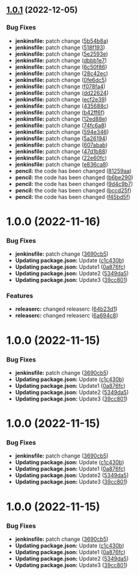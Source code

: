 ## [1.0.1](https://github.com/cyse7125-fall2022-group07/helm-chart/compare/v1.0.0...v1.0.1) (2022-12-05)


### Bug Fixes

* **jenkinsfile:** patch change ([5b54b8a](https://github.com/cyse7125-fall2022-group07/helm-chart/commit/5b54b8a46b16c4f157d71363117e26206f0a795a))
* **jenkinsfile:** patch change ([518f193](https://github.com/cyse7125-fall2022-group07/helm-chart/commit/518f193813c98d80767ff3bf68993674e835c97f))
* **jenkinsfile:** patch change ([5e2593e](https://github.com/cyse7125-fall2022-group07/helm-chart/commit/5e2593e2e03f208fdbd29cae902b085311585ba1))
* **jenkinsfile:** patch change ([dbbb1e7](https://github.com/cyse7125-fall2022-group07/helm-chart/commit/dbbb1e7e7326618b4b9899f9c6af6abf5d02217c))
* **jenkinsfile:** patch change ([6c50f86](https://github.com/cyse7125-fall2022-group07/helm-chart/commit/6c50f86f41536a7ce771fb4da94ce665b690f265))
* **jenkinsfile:** patch change ([28c42ec](https://github.com/cyse7125-fall2022-group07/helm-chart/commit/28c42ece8032786d93130aed2072f15cbaadec99))
* **jenkinsfile:** patch change ([0fe6dc5](https://github.com/cyse7125-fall2022-group07/helm-chart/commit/0fe6dc5022f562a7475c37332d6092246eee1fb4))
* **jenkinsfile:** patch change ([f078fa4](https://github.com/cyse7125-fall2022-group07/helm-chart/commit/f078fa41c7b78fd7ac79714367e04dee312fadf1))
* **jenkinsfile:** patch change ([dd22624](https://github.com/cyse7125-fall2022-group07/helm-chart/commit/dd226247b44808acd5f4c73e5beb74b9773e7603))
* **jenkinsfile:** patch change ([ecf2e39](https://github.com/cyse7125-fall2022-group07/helm-chart/commit/ecf2e39a82c92394aa63b5f45b98850fe56ac352))
* **jenkinsfile:** patch change ([435688c](https://github.com/cyse7125-fall2022-group07/helm-chart/commit/435688c33e0cea9b707e877dca35ac6e902a9572))
* **jenkinsfile:** patch change ([b42ff6f](https://github.com/cyse7125-fall2022-group07/helm-chart/commit/b42ff6f0852f82b145bcd63fbf39c75d2831d830))
* **jenkinsfile:** patch change ([12ed88e](https://github.com/cyse7125-fall2022-group07/helm-chart/commit/12ed88e8c61c58e1ff21747dd858979282cc60dc))
* **jenkinsfile:** patch change ([74fc6a8](https://github.com/cyse7125-fall2022-group07/helm-chart/commit/74fc6a8bb5870b553be0af323cbc88ddb7b07709))
* **jenkinsfile:** patch change ([594e346](https://github.com/cyse7125-fall2022-group07/helm-chart/commit/594e34639893d0b73a8126368e5d6aa2725d8758))
* **jenkinsfile:** patch change ([5a26194](https://github.com/cyse7125-fall2022-group07/helm-chart/commit/5a26194219e40e687161d8335e1da2ca234e7b3b))
* **jenkinsfile:** patch change ([607abab](https://github.com/cyse7125-fall2022-group07/helm-chart/commit/607abab4a20afe1dc95d4442cdfcfb4bda929c40))
* **jenkinsfile:** patch change ([47d1b88](https://github.com/cyse7125-fall2022-group07/helm-chart/commit/47d1b8845f2d1d3dce2b70f81a4e328bab533a98))
* **jenkinsfile:** patch change ([22e60fc](https://github.com/cyse7125-fall2022-group07/helm-chart/commit/22e60fcbe91a574d1ba52fa339c86d2263bf9c41))
* **jenkinsfile:** patch change ([e836ca8](https://github.com/cyse7125-fall2022-group07/helm-chart/commit/e836ca8834ed134666560bf799d62f9167c7b4f0))
* **pencil:** the code has been changed ([81259aa](https://github.com/cyse7125-fall2022-group07/helm-chart/commit/81259aadabbad5edf2d9a1291ecad70805aaea0c))
* **pencil:** the code has been changed ([b6be290](https://github.com/cyse7125-fall2022-group07/helm-chart/commit/b6be290902e46a1ba31f5255b27c80d037774904))
* **pencil:** the code has been changed ([9d4c9b7](https://github.com/cyse7125-fall2022-group07/helm-chart/commit/9d4c9b7bf159b6835e3b60bb162ba3a2026ed5f1))
* **pencil:** the code has been changed ([bccd25f](https://github.com/cyse7125-fall2022-group07/helm-chart/commit/bccd25feb594dd48913741dab0ef90456b371f74))
* **pencil:** the code has been changed ([f45bd5f](https://github.com/cyse7125-fall2022-group07/helm-chart/commit/f45bd5f8baf9e9be1a4416cada640edb36d89388))

# 1.0.0 (2022-11-16)


### Bug Fixes

* **jenkinsfile:** patch change ([3690cb5](https://github.com/cyse7125-fall2022-group07/helm-chart/commit/3690cb5a7ad6ad2ff2f88a5c5fe83e80a1796642))
* **Updating package.json:** Update ([c1c430b](https://github.com/cyse7125-fall2022-group07/helm-chart/commit/c1c430b38bf04c6a36466872e554a8fc6159272f))
* **Updating package.json:** Update1 ([0a876fc](https://github.com/cyse7125-fall2022-group07/helm-chart/commit/0a876fcbbd8010c222affaf66174faed2ed0b911))
* **Updating package.json:** Update2 ([5349da5](https://github.com/cyse7125-fall2022-group07/helm-chart/commit/5349da5adb49297bbc321653a1661de6ea632e63))
* **Updating package.json:** Update3 ([39cc801](https://github.com/cyse7125-fall2022-group07/helm-chart/commit/39cc80124c530033dd735ff00cbd1f5bb0bcda39))


### Features

* **releaserc:** changed releaserc ([64b23d1](https://github.com/cyse7125-fall2022-group07/helm-chart/commit/64b23d136b98e8e797dd4e7080b04bd16d1f2938))
* **releaserc:** changed releaserc ([6a694c8](https://github.com/cyse7125-fall2022-group07/helm-chart/commit/6a694c889ffcf1bd5f03116f5ac72da59296cf7a))

# 1.0.0 (2022-11-15)


### Bug Fixes

* **jenkinsfile:** patch change ([3690cb5](https://github.com/vinitharsora/helm-chart/commit/3690cb5a7ad6ad2ff2f88a5c5fe83e80a1796642))
* **Updating package.json:** Update ([c1c430b](https://github.com/vinitharsora/helm-chart/commit/c1c430b38bf04c6a36466872e554a8fc6159272f))
* **Updating package.json:** Update1 ([0a876fc](https://github.com/vinitharsora/helm-chart/commit/0a876fcbbd8010c222affaf66174faed2ed0b911))
* **Updating package.json:** Update2 ([5349da5](https://github.com/vinitharsora/helm-chart/commit/5349da5adb49297bbc321653a1661de6ea632e63))
* **Updating package.json:** Update3 ([39cc801](https://github.com/vinitharsora/helm-chart/commit/39cc80124c530033dd735ff00cbd1f5bb0bcda39))

# 1.0.0 (2022-11-15)


### Bug Fixes

* **jenkinsfile:** patch change ([3690cb5](https://github.com/vinitharsora/helm-chart/commit/3690cb5a7ad6ad2ff2f88a5c5fe83e80a1796642))
* **Updating package.json:** Update ([c1c430b](https://github.com/vinitharsora/helm-chart/commit/c1c430b38bf04c6a36466872e554a8fc6159272f))
* **Updating package.json:** Update1 ([0a876fc](https://github.com/vinitharsora/helm-chart/commit/0a876fcbbd8010c222affaf66174faed2ed0b911))
* **Updating package.json:** Update2 ([5349da5](https://github.com/vinitharsora/helm-chart/commit/5349da5adb49297bbc321653a1661de6ea632e63))
* **Updating package.json:** Update3 ([39cc801](https://github.com/vinitharsora/helm-chart/commit/39cc80124c530033dd735ff00cbd1f5bb0bcda39))

# 1.0.0 (2022-11-15)


### Bug Fixes

* **jenkinsfile:** patch change ([3690cb5](https://github.com/vinitharsora/helm-chart/commit/3690cb5a7ad6ad2ff2f88a5c5fe83e80a1796642))
* **Updating package.json:** Update ([c1c430b](https://github.com/vinitharsora/helm-chart/commit/c1c430b38bf04c6a36466872e554a8fc6159272f))
* **Updating package.json:** Update1 ([0a876fc](https://github.com/vinitharsora/helm-chart/commit/0a876fcbbd8010c222affaf66174faed2ed0b911))
* **Updating package.json:** Update2 ([5349da5](https://github.com/vinitharsora/helm-chart/commit/5349da5adb49297bbc321653a1661de6ea632e63))
* **Updating package.json:** Update3 ([39cc801](https://github.com/vinitharsora/helm-chart/commit/39cc80124c530033dd735ff00cbd1f5bb0bcda39))
